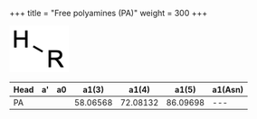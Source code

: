 +++
title = "Free polyamines (PA)"
weight = 300
+++

![](/img/PA.png?classes=border)

| Head           | a'        | a0        | a1(3)     | a1(4)     | a1(5)     | a1(Asn)   |
|----------------|-----------|-----------|-----------|-----------|-----------|-----------|
| PA             |           |           | 58.06568  | 72.08132  | 86.09698  | ---       |
